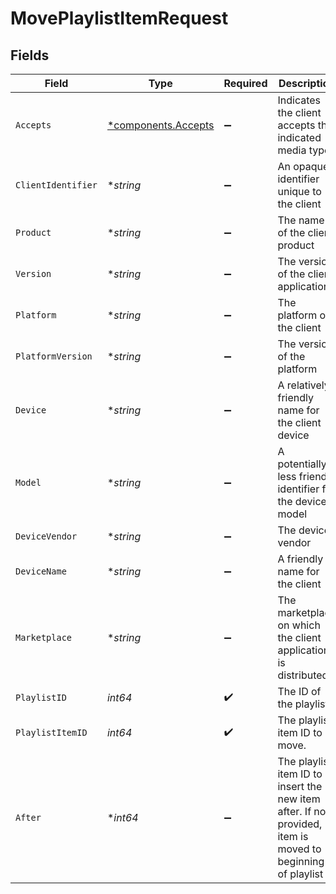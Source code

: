 # MovePlaylistItemRequest


## Fields

| Field                                                                                                       | Type                                                                                                        | Required                                                                                                    | Description                                                                                                 | Example                                                                                                     |
| ----------------------------------------------------------------------------------------------------------- | ----------------------------------------------------------------------------------------------------------- | ----------------------------------------------------------------------------------------------------------- | ----------------------------------------------------------------------------------------------------------- | ----------------------------------------------------------------------------------------------------------- |
| `Accepts`                                                                                                   | [*components.Accepts](../../models/components/accepts.md)                                                   | :heavy_minus_sign:                                                                                          | Indicates the client accepts the indicated media types                                                      |                                                                                                             |
| `ClientIdentifier`                                                                                          | **string*                                                                                                   | :heavy_minus_sign:                                                                                          | An opaque identifier unique to the client                                                                   | abc123                                                                                                      |
| `Product`                                                                                                   | **string*                                                                                                   | :heavy_minus_sign:                                                                                          | The name of the client product                                                                              | Plex for Roku                                                                                               |
| `Version`                                                                                                   | **string*                                                                                                   | :heavy_minus_sign:                                                                                          | The version of the client application                                                                       | 2.4.1                                                                                                       |
| `Platform`                                                                                                  | **string*                                                                                                   | :heavy_minus_sign:                                                                                          | The platform of the client                                                                                  | Roku                                                                                                        |
| `PlatformVersion`                                                                                           | **string*                                                                                                   | :heavy_minus_sign:                                                                                          | The version of the platform                                                                                 | 4.3 build 1057                                                                                              |
| `Device`                                                                                                    | **string*                                                                                                   | :heavy_minus_sign:                                                                                          | A relatively friendly name for the client device                                                            | Roku 3                                                                                                      |
| `Model`                                                                                                     | **string*                                                                                                   | :heavy_minus_sign:                                                                                          | A potentially less friendly identifier for the device model                                                 | 4200X                                                                                                       |
| `DeviceVendor`                                                                                              | **string*                                                                                                   | :heavy_minus_sign:                                                                                          | The device vendor                                                                                           | Roku                                                                                                        |
| `DeviceName`                                                                                                | **string*                                                                                                   | :heavy_minus_sign:                                                                                          | A friendly name for the client                                                                              | Living Room TV                                                                                              |
| `Marketplace`                                                                                               | **string*                                                                                                   | :heavy_minus_sign:                                                                                          | The marketplace on which the client application is distributed                                              | googlePlay                                                                                                  |
| `PlaylistID`                                                                                                | *int64*                                                                                                     | :heavy_check_mark:                                                                                          | The ID of the playlist                                                                                      |                                                                                                             |
| `PlaylistItemID`                                                                                            | *int64*                                                                                                     | :heavy_check_mark:                                                                                          | The playlist item ID to move.                                                                               |                                                                                                             |
| `After`                                                                                                     | **int64*                                                                                                    | :heavy_minus_sign:                                                                                          | The playlist item ID to insert the new item after.  If not provided, item is moved to beginning of playlist |                                                                                                             |